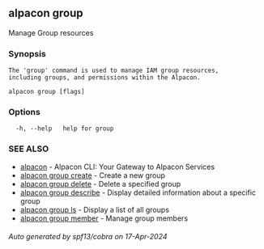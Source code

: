 ## alpacon group

Manage Group resources

### Synopsis


	The 'group' command is used to manage IAM group resources,
	including groups, and permissions within the Alpacon.
	

```
alpacon group [flags]
```

### Options

```
  -h, --help   help for group
```

### SEE ALSO

* [alpacon](alpacon.md)	 - Alpacon CLI: Your Gateway to Alpacon Services
* [alpacon group create](alpacon_group_create.md)	 - Create a new group
* [alpacon group delete](alpacon_group_delete.md)	 - Delete a specified group
* [alpacon group describe](alpacon_group_describe.md)	 - Display detailed information about a specific group
* [alpacon group ls](alpacon_group_ls.md)	 - Display a list of all groups
* [alpacon group member](alpacon_group_member.md)	 - Manage group members

###### Auto generated by spf13/cobra on 17-Apr-2024
